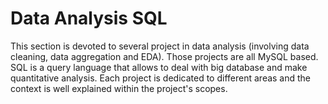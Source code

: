 # Data Analysis SQL

This section is devoted to several project in data analysis (involving data cleaning, data aggregation and EDA). Those projects are all MySQL
based. SQL is a query language that allows to deal with big database and make quantitative analysis.
Each project is dedicated to different areas and the context is well explained within the project's scopes.
